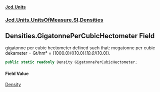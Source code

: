 #### [Jcd.Units](index 'index')
### [Jcd.Units.UnitsOfMeasure.SI](Jcd.Units.UnitsOfMeasure.SI 'Jcd.Units.UnitsOfMeasure.SI').[Densities](Densities 'Jcd.Units.UnitsOfMeasure.SI.Densities')

## Densities.GigatonnePerCubicHectometer Field

gigatonne per cubic hectometer defined such that: megatonne per cubic dekameter = Gt/hm³ ×
(1000.0)/((10.0)*(10.0)*(10.0)).

```csharp
public static readonly Density GigatonnePerCubicHectometer;
```

#### Field Value
[Density](Density 'Jcd.Units.UnitTypes.Density')